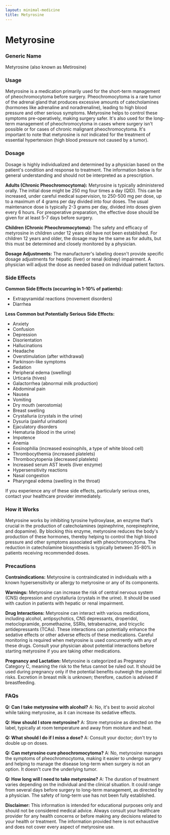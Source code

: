 ```yaml
---
layout: minimal-medicine
title: Metyrosine
---
```


# Metyrosine
### Generic Name
Metyrosine (also known as Metirosine)

### Usage
Metyrosine is a medication primarily used for the short-term management of pheochromocytoma before surgery.  Pheochromocytoma is a rare tumor of the adrenal gland that produces excessive amounts of catecholamines (hormones like adrenaline and noradrenaline), leading to high blood pressure and other serious symptoms.  Metyrosine helps to control these symptoms pre-operatively, making surgery safer.  It's also used for the long-term management of pheochromocytoma in cases where surgery isn't possible or for cases of chronic malignant pheochromocytoma.  It's important to note that metyrosine is *not* indicated for the treatment of essential hypertension (high blood pressure not caused by a tumor).

### Dosage
Dosage is highly individualized and determined by a physician based on the patient's condition and response to treatment.  The information below is for general understanding and should not be interpreted as a prescription.

**Adults (Chronic Pheochromocytoma):**  Metyrosine is typically administered orally. The initial dose might be 250 mg four times a day (QID).  This can be increased, under careful medical supervision, to 250-500 mg per dose, up to a maximum of 4 grams per day divided into four doses. The usual maintenance dose is typically 2-3 grams per day, divided into doses given every 6 hours. For preoperative preparation, the effective dose should be given for at least 5-7 days before surgery.


**Children (Chronic Pheochromocytoma):**  The safety and efficacy of metyrosine in children under 12 years old have not been established.  For children 12 years and older, the dosage may be the same as for adults, but this must be determined and closely monitored by a physician.

**Dosage Adjustments:** The manufacturer's labeling doesn't provide specific dosage adjustments for hepatic (liver) or renal (kidney) impairment.  A physician will adjust the dose as needed based on individual patient factors.


### Side Effects
**Common Side Effects (occurring in 1-10% of patients):**

* Extrapyramidal reactions (movement disorders)
* Diarrhea


**Less Common but Potentially Serious Side Effects:**

* Anxiety
* Confusion
* Depression
* Disorientation
* Hallucinations
* Headache
* Overstimulation (after withdrawal)
* Parkinson-like symptoms
* Sedation
* Peripheral edema (swelling)
* Urticaria (hives)
* Galactorrhea (abnormal milk production)
* Abdominal pain
* Nausea
* Vomiting
* Dry mouth (xerostomia)
* Breast swelling
* Crystalluria (crystals in the urine)
* Dysuria (painful urination)
* Ejaculatory disorders
* Hematuria (blood in the urine)
* Impotence
* Anemia
* Eosinophilia (increased eosinophils, a type of white blood cell)
* Thrombocythemia (increased platelets)
* Thrombocytopenia (decreased platelets)
* Increased serum AST levels (liver enzyme)
* Hypersensitivity reactions
* Nasal congestion
* Pharyngeal edema (swelling in the throat)


If you experience any of these side effects, particularly serious ones, contact your healthcare provider immediately.


### How it Works
Metyrosine works by inhibiting tyrosine hydroxylase, an enzyme that's crucial in the production of catecholamines (epinephrine, norepinephrine, and dopamine). By blocking this enzyme, metyrosine reduces the body's production of these hormones, thereby helping to control the high blood pressure and other symptoms associated with pheochromocytoma.  The reduction in catecholamine biosynthesis is typically between 35-80% in patients receiving recommended doses.


### Precautions
**Contraindications:** Metyrosine is contraindicated in individuals with a known hypersensitivity or allergy to metyrosine or any of its components.

**Warnings:** Metyrosine can increase the risk of central nervous system (CNS) depression and crystalluria (crystals in the urine).  It should be used with caution in patients with hepatic or renal impairment.

**Drug Interactions:**  Metyrosine can interact with various medications, including alcohol, antipsychotics, CNS depressants, droperidol, metoclopramide, promethazine, SSRIs, tetrabenazine, and tricyclic antidepressants (TCAs). These interactions can potentially enhance the sedative effects or other adverse effects of these medications.  Careful monitoring is required when metyrosine is used concurrently with any of these drugs.  Consult your physician about potential interactions before starting metyrosine if you are taking other medications.

**Pregnancy and Lactation:** Metyrosine is categorized as Pregnancy Category C, meaning the risk to the fetus cannot be ruled out.  It should be used during pregnancy only if the potential benefits outweigh the potential risks.  Excretion in breast milk is unknown; therefore, caution is advised if breastfeeding.


### FAQs

**Q: Can I take metyrosine with alcohol?** A: No, it's best to avoid alcohol while taking metyrosine, as it can increase its sedative effects.

**Q: How should I store metyrosine?** A: Store metyrosine as directed on the label, typically at room temperature and away from moisture and heat.

**Q: What should I do if I miss a dose?** A:  Consult your doctor; don't try to double up on doses.

**Q: Can metyrosine cure pheochromocytoma?** A: No, metyrosine manages the symptoms of pheochromocytoma, making it easier to undergo surgery and helping to manage the disease long-term when surgery is not an option. It doesn't cure the underlying tumor.

**Q:  How long will I need to take metyrosine?** A: The duration of treatment varies depending on the individual and the clinical situation. It could range from several days before surgery to long-term management, as directed by a physician.  The safety of long-term use has not been fully established.

**Disclaimer:** This information is intended for educational purposes only and should not be considered medical advice. Always consult your healthcare provider for any health concerns or before making any decisions related to your health or treatment.  The information provided here is not exhaustive and does not cover every aspect of metyrosine use.
